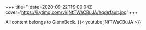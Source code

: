 +++
title=''
date=2020-09-22T19:00:04Z
cover='https://i.ytimg.com/vi/jNtTWaCBuJA/hqdefault.jpg'
+++

All content belongs to GlennBeck.
{{< youtube jNtTWaCBuJA >}}

